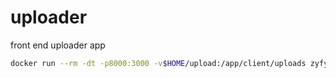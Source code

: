 # uploader
front end uploader app

```bash
docker run --rm -dt -p8000:3000 -v$HOME/upload:/app/client/uploads zyfyy/nestapp
```
